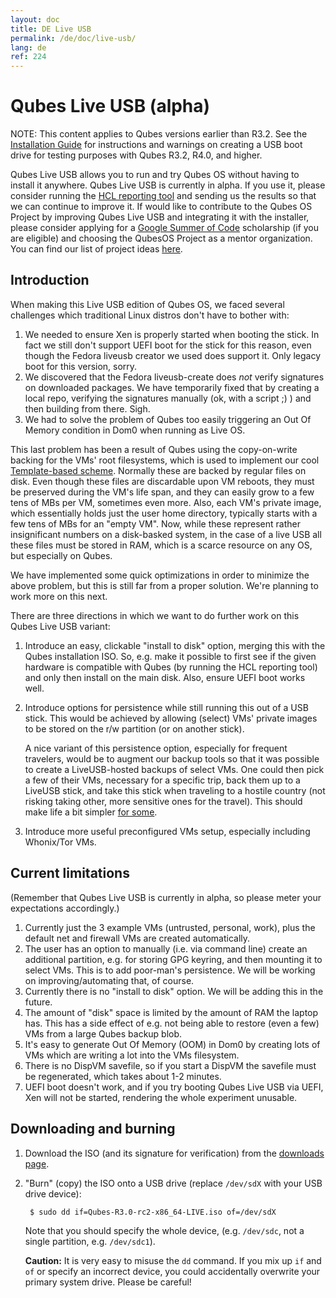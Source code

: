 ```yaml
---
layout: doc
title: DE Live USB
permalink: /de/doc/live-usb/
lang: de
ref: 224
---
```


Qubes Live USB (alpha)
======================

NOTE: This content applies to Qubes versions earlier than R3.2. See the
[Installation Guide](/doc/installation-guide/) for instructions and warnings
on creating a USB boot drive for testing purposes with Qubes R3.2, R4.0, and
higher.

Qubes Live USB allows you to run and try Qubes OS without having to install it
anywhere. Qubes Live USB is currently in alpha. If you use it, please consider
running the [HCL reporting tool](/hcl/) and sending us the results so that we
can continue to improve it. If  would like to contribute to the Qubes OS
Project by improving Qubes Live USB and integrating it with the installer,
please consider applying for a [Google Summer of Code][gsoc-page] scholarship
(if you are eligible) and choosing the QubesOS Project as a mentor
organization. You can find our list of project ideas [here][project-page].

Introduction
------------

When making this Live USB edition of Qubes OS, we faced several challenges which
traditional Linux distros don't have to bother with:

1. We needed to ensure Xen is properly started when booting the stick. In fact
   we still don't support UEFI boot for the stick for this reason, even though
   the Fedora liveusb creator we used does support it. Only legacy boot for this
   version, sorry.
2. We discovered that the Fedora liveusb-create does *not* verify signatures on
   downloaded packages. We have temporarily fixed that by creating a local repo,
   verifying the signatures manually (ok, with a script ;) ) and then building
   from there. Sigh.
3. We had to solve the problem of Qubes too easily triggering an Out Of Memory
   condition in Dom0 when running as Live OS.

This last problem has been a result of Qubes using the copy-on-write backing for
the VMs' root filesystems, which is used to implement our cool
[Template-based scheme](/doc/software-update-vm/). Normally these are backed by
regular files on disk. Even though these files are discardable upon VM reboots,
they must be preserved during the VM's life span, and they can easily grow to a
few tens of MBs per VM, sometimes even more. Also, each VM's private
image, which essentially holds just the user home directory, typically starts
with a few tens of MBs for an "empty VM". Now, while these represent rather
insignificant numbers on a disk-basked system, in the case of a live USB all
these files must be stored in RAM, which is a scarce resource on any OS, but
especially on Qubes.

We have implemented some quick optimizations in order to minimize the above
problem, but this is still far from a proper solution. We're planning to work
more on this next.

There are three directions in which we want to do further work on this Qubes
Live USB variant:

1. Introduce an easy, clickable "install to disk" option, merging this with the
   Qubes installation ISO. So, e.g. make it possible to first see if the given
   hardware is compatible with Qubes (by running the HCL reporting tool) and
   only then install on the main disk. Also, ensure UEFI boot works well.

2. Introduce options for persistence while still running this out of a USB
   stick. This would be achieved by allowing (select) VMs' private images to be
   stored on the r/w partition (or on another stick).

   A nice variant of this persistence option, especially for frequent
   travelers, would be to augment our backup tools so that it was
   possible to create a LiveUSB-hosted backups of select VMs. One could then
   pick a few of their VMs, necessary for a specific trip, back them up to a
   LiveUSB stick, and take this stick when traveling to a hostile country (not
   risking taking other, more sensitive ones for the travel). This should make
   life a bit simpler
   [for some](https://twitter.com/rootkovska/status/541980196849872896).

3. Introduce more useful preconfigured VMs setup, especially including
   Whonix/Tor VMs.


Current limitations
-------------------

(Remember that Qubes Live USB is currently in alpha, so please meter your
expectations accordingly.)

1. Currently just the 3 example VMs (untrusted, personal, work), plus the
   default net and firewall VMs are created automatically.
2. The user has an option to manually (i.e. via command line) create an
   additional partition, e.g. for storing GPG keyring, and then mounting it to
   select VMs. This is to add poor-man's persistence. We will be working on
   improving/automating that, of course.
3. Currently there is no "install to disk" option. We will be adding this
   in the future.
4. The amount of "disk" space is limited by the amount of RAM the laptop
   has. This has a side effect of e.g. not being able to restore (even a few) VMs
   from a large Qubes backup blob.
5. It's easy to generate Out Of Memory (OOM) in Dom0 by creating lots of VMs
   which are writing a lot into the VMs filesystem.
6. There is no DispVM savefile, so if you start a DispVM the savefile must be
   regenerated, which takes about 1-2 minutes.
7. UEFI boot doesn't work, and if you try booting Qubes Live USB via UEFI, Xen
   will not be started, rendering the whole experiment unusable.


Downloading and burning
-----------------------

1. Download the ISO (and its signature for verification) from the
   [downloads page](/downloads/#qubes-live-usb-alpha).
2. "Burn" (copy) the ISO onto a USB drive (replace `/dev/sdX` with your USB
   drive device):

        $ sudo dd if=Qubes-R3.0-rc2-x86_64-LIVE.iso of=/dev/sdX

   Note that you should specify the whole device, (e.g. `/dev/sdc`, not a single
   partition, e.g. `/dev/sdc1`).

   **Caution:** It is very easy to misuse the `dd` command. If you mix up `if`
   and `of` or specify an incorrect device, you could accidentally overwrite
   your primary system drive. Please be careful!

[project-page]: /gsoc/
[gsoc-page]: https://summerofcode.withgoogle.com/organizations/6239659689508864/
